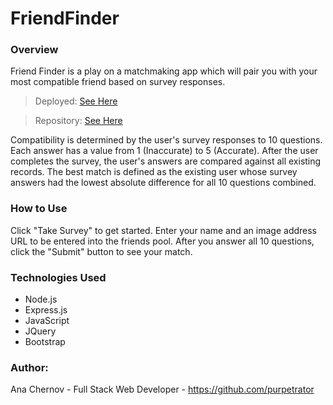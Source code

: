 # FriendFinder

### Overview

Friend Finder is a play on a matchmaking app which will pair you with your most compatible friend based on survey responses.

> Deployed: [See Here](https://drive.google.com/file/d/1dVZijph996qtKUzzVElYRsgyzsUpsHl8/view)

> Repository: [See Here](https://github.com/purpetrator/Bamazon)

Compatibility is determined by the user's survey responses to 10 questions. Each answer has a value from 1 (Inaccurate) to 5 (Accurate). After the user completes the survey, the user's answers are compared against all existing records. The best match is defined as the existing user whose survey answers had the lowest absolute difference for all 10 questions combined.

### How to Use

Click "Take Survey" to get started. Enter your name and an image address URL to be entered into the friends pool. After you answer all 10 questions, click the "Submit" button to see your match.

### Technologies Used

- Node.js
- Express.js
- JavaScript
- JQuery
- Bootstrap

### Author:

Ana Chernov - Full Stack Web Developer - https://github.com/purpetrator
